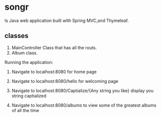 # songr

Is Java web application built with  Spring MVC,and Thymeleaf.

## classes 
1. MainController Class that has all the routs.
2. Album class.

Running the application:

1. Navigate to localhost:8080 for home page

3. Navigate to localhost:8080/hello for welcoming page
 
5. Navigate to localhost:8080/Captialize/{Any string you like} display you string captialized
 
7. Navigate to localhost:8080/albums to view some of the greatest albums of all the time 
